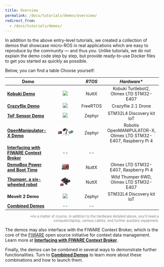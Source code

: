 ```yaml
---
title: Overview
permalink: /docs/tutorials/demos/overview/
redirect_from:
  - /docs/tutorials/demos/
---
```


In addition to the above entry-level tutorials, we created a collection of demos that showcase micro-ROS in real applications which are easy to reproduce by the community &mdash; and thus _you_.
Unlike tutorials, we do not explain the demo code step by step, but provide ready-to-use Docker files to get you started as quickly as possible.

Below, you can find a table
Choose yourself:

| Demo |  | _RTOS_ | _Hardware_* |
| --- | :-: | :-: | :-: |
| [**Kobuki Demo**](../kobuki_demo/) | <img src="kobuki.png" style="margin:auto;"/> | NuttX | Kobuki Turtlebot2, Olimex LTD STM32-E407 |
| [**Crazyflie Demo**](../crazyflie_demo/) | <img src="crazyflie.png" style="margin:auto;"/> | FreeRTOS | Crazyflie 2.1 Drone |
| [**ToF Sensor Demo**](../tof_demo/) | <img src="tof_sensor.png" style="margin:auto;"/> | Zephyr | STM32L4 Discovery kit IoT |
| [**OpenManipulator-X Demo**](../openmanipulator_demo/) | <img src="openmanipulator.png" width="70%" style="margin:auto;"/> | Zephyr | Robotis OpenMANIPULATOR-X, Olimex LTD STM32-E407, Raspberry Pi 4 |
| [**Interfacing with FIWARE Context Broker**](../fiware_demo/) | -- | -- |
| [**DemoBox Power and Boot Time**](../demobox_demo/) | <img src="olimex.png" width="35%" style="margin:auto;"/> | NuttX | Olimex LTD STM32-E407, Raspberry Pi 4 |
| [**Thumper, a six-wheeled robot**](../thumper_demo/) | <img src="thumper.png" width="45%" style="margin:auto;"/> | NuttX | Wild Thumper 6WD, Olimex LTD STM32-E407 |
| **MoveIt 2 Demo** | <img src="tof_sensor.png" style="margin:auto;"/> | Zephyr | STM32L4 Discovery kit IoT |
| [**Combined Demos**](../combined_demos/) | -- | -- |

<div style="font-size:80%;color:gray;text-align:right;margin-bottom:1em;">*As a matter of course, in addition to the hardware detailed above, you'll need a computer/laptop, various cables, and further auxiliary equipment.</div>

The demos may also interface with the FIWARE Context Broker, which is the core of the [FIWARE](https://www.fiware.org/) open source initiative for context data management. Learn more at [**Interfacing with FIWARE Context Broker**](../fiware_demo/).

Finally, the demos can be combined in several ways to demonstrate further functionalities. Turn to [**Combined Demos**](../combined_demos/) to learn more about these combinations and how to launch them.
